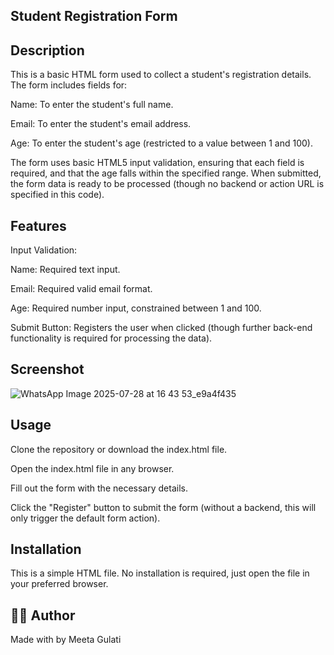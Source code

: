 ## Student Registration Form
## Description
This is a basic HTML form used to collect a student's registration details. The form includes fields for:

Name: To enter the student's full name.

Email: To enter the student's email address.

Age: To enter the student's age (restricted to a value between 1 and 100).

The form uses basic HTML5 input validation, ensuring that each field is required, and that the age falls within the specified range. When submitted, the form data is ready to be processed (though no backend or action URL is specified in this code).

## Features
Input Validation:

Name: Required text input.

Email: Required valid email format.

Age: Required number input, constrained between 1 and 100.

Submit Button: Registers the user when clicked (though further back-end functionality is required for processing the data).

## Screenshot

![WhatsApp Image 2025-07-28 at 16 43 53_e9a4f435](https://github.com/user-attachments/assets/409bfe33-214c-40a9-869d-10e43b3ab470)


## Usage
Clone the repository or download the index.html file.

Open the index.html file in any browser.

Fill out the form with the necessary details.

Click the "Register" button to submit the form (without a backend, this will only trigger the default form action).

## Installation
This is a simple HTML file. No installation is required, just open the file in your preferred browser.

## 🙋‍♂️ Author
Made with by Meeta Gulati
